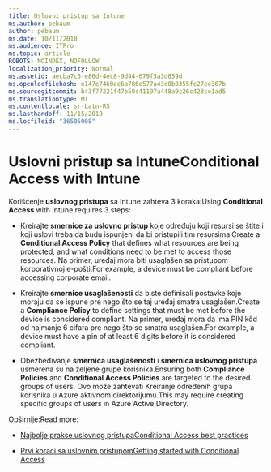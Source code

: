 ```yaml
---
title: Uslovni pristup sa Intune
ms.author: pebaum
author: pebaum
ms.date: 10/11/2018
ms.audience: ITPro
ms.topic: article
ROBOTS: NOINDEX, NOFOLLOW
localization_priority: Normal
ms.assetid: aecba7c5-e86d-4ec8-9d44-679f5a3d659d
ms.openlocfilehash: e147e7460ee6a786e577a43c0b8355fc27ee367b
ms.sourcegitcommit: b43f77221f47b50c41197a448a9c26c423ce1ad5
ms.translationtype: MT
ms.contentlocale: sr-Latn-RS
ms.lasthandoff: 11/15/2019
ms.locfileid: "36505008"
---
```

# <a name="conditional-access-with-intune"></a><span data-ttu-id="38d0a-102">Uslovni pristup sa Intune</span><span class="sxs-lookup"><span data-stu-id="38d0a-102">Conditional Access with Intune</span></span>

<span data-ttu-id="38d0a-103">Korišćenje **uslovnog pristupa** sa Intune zahteva 3 koraka:</span><span class="sxs-lookup"><span data-stu-id="38d0a-103">Using **Conditional Access** with Intune requires 3 steps:</span></span> 
  
- <span data-ttu-id="38d0a-104">Kreirajte **smernice za uslovno pristup** koje određuju koji resursi se štite i koji uslovi treba da budu ispunjeni da bi pristupili tim resursima.</span><span class="sxs-lookup"><span data-stu-id="38d0a-104">Create a **Conditional Access Policy** that defines what resources are being protected, and what conditions need to be met to access those resources.</span></span> <span data-ttu-id="38d0a-105">Na primer, uređaj mora biti usaglašen sa pristupom korporativnoj e-pošti.</span><span class="sxs-lookup"><span data-stu-id="38d0a-105">For example, a device must be compliant before accessing corporate email.</span></span> 
    
- <span data-ttu-id="38d0a-106">Kreirajte **smernice usaglašenosti** da biste definisali postavke koje moraju da se ispune pre nego što se taj uređaj smatra usaglašen.</span><span class="sxs-lookup"><span data-stu-id="38d0a-106">Create a **Compliance Policy** to define settings that must be met before the device is considered compliant.</span></span> <span data-ttu-id="38d0a-107">Na primer, uređaj mora da ima PIN kôd od najmanje 6 cifara pre nego što se smatra usaglašen.</span><span class="sxs-lookup"><span data-stu-id="38d0a-107">For example, a device must have a pin of at least 6 digits before it is considered compliant.</span></span> 
    
- <span data-ttu-id="38d0a-108">Obezbeđivanje **smernica usaglašenosti** i **smernica uslovnog pristupa** usmerena su na željene grupe korisnika.</span><span class="sxs-lookup"><span data-stu-id="38d0a-108">Ensuring both **Compliance Policies** and **Conditional Access Policies** are targeted to the desired groups of users.</span></span> <span data-ttu-id="38d0a-109">Ovo može zahtevati Kreiranje određenih grupa korisnika u Azure aktivnom direktorijumu.</span><span class="sxs-lookup"><span data-stu-id="38d0a-109">This may require creating specific groups of users in Azure Active Directory.</span></span> 
    
<span data-ttu-id="38d0a-110">Opširnije:</span><span class="sxs-lookup"><span data-stu-id="38d0a-110">Read more:</span></span>
  
- [<span data-ttu-id="38d0a-111">Najbolje prakse uslovnog pristupa</span><span class="sxs-lookup"><span data-stu-id="38d0a-111">Conditional Access best practices</span></span>](https://docs.microsoft.com/azure/active-directory/conditional-access/best-practices)
    
- [<span data-ttu-id="38d0a-112">Prvi koraci sa uslovnim pristupom</span><span class="sxs-lookup"><span data-stu-id="38d0a-112">Getting started with Conditional Access </span></span>](https://docs.microsoft.com/azure/active-directory/active-directory-conditional-access-azure-portal-get-started)
    

